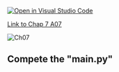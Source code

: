 [![Open in Visual Studio Code](https://classroom.github.com/assets/open-in-vscode-c66648af7eb3fe8bc4f294546bfd86ef473780cde1dea487d3c4ff354943c9ae.svg)](https://classroom.github.com/online_ide?assignment_repo_id=8912008&assignment_repo_type=AssignmentRepo)

[Link to Chap 7 A07](https://docs.google.com/presentation/d/16Lg15We_18LVyquswkjr61CDRxR3O9uaTISKX7v8thc/edit#slide=id.g117599b468e_0_56)

![Ch07](https://nimbus-screenshots.s3.amazonaws.com/s/d61c5d5dabdbff8e728b963061628462.png)

## Compete the "main.py"


